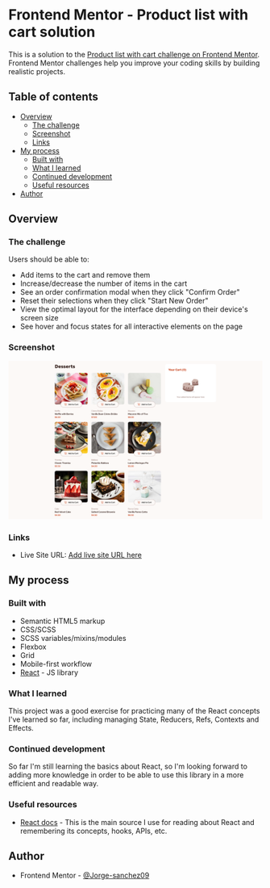 # Frontend Mentor - Product list with cart solution

This is a solution to the [Product list with cart challenge on Frontend Mentor](https://www.frontendmentor.io/challenges/product-list-with-cart-5MmqLVAp_d). Frontend Mentor challenges help you improve your coding skills by building realistic projects.

## Table of contents

- [Overview](#overview)
  - [The challenge](#the-challenge)
  - [Screenshot](#screenshot)
  - [Links](#links)
- [My process](#my-process)
  - [Built with](#built-with)
  - [What I learned](#what-i-learned)
  - [Continued development](#continued-development)
  - [Useful resources](#useful-resources)
- [Author](#author)

## Overview

### The challenge

Users should be able to:

- Add items to the cart and remove them
- Increase/decrease the number of items in the cart
- See an order confirmation modal when they click "Confirm Order"
- Reset their selections when they click "Start New Order"
- View the optimal layout for the interface depending on their device's screen size
- See hover and focus states for all interactive elements on the page

### Screenshot

![](./screenshot.png)

### Links

- Live Site URL: [Add live site URL here](https://your-live-site-url.com)

## My process

### Built with

- Semantic HTML5 markup
- CSS/SCSS
- SCSS variables/mixins/modules
- Flexbox
- Grid
- Mobile-first workflow
- [React](https://reactjs.org/) - JS library

### What I learned

This project was a good exercise for practicing many of the React concepts I've learned so far, including managing State, Reducers, Refs, Contexts and Effects.

### Continued development

So far I'm still learning the basics about React, so I'm looking forward to adding more knowledge in order to be able to use this library in a more efficient and readable way.

### Useful resources

- [React docs](https://react.dev/) - This is the main source I use for reading about React and remembering its concepts, hooks, APIs, etc.

## Author

- Frontend Mentor - [@Jorge-sanchez09](https://www.frontendmentor.io/profile/Jorge-sanchez09)

